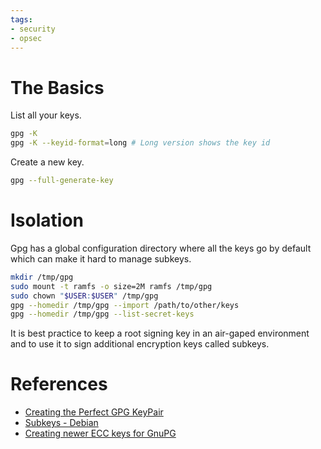 ```yaml
---
tags:
- security
- opsec
---
```


# The Basics

List all your keys.

```sh
gpg -K
gpg -K --keyid-format=long # Long version shows the key id
```

Create a new key.

```sh
gpg --full-generate-key
```

# Isolation

Gpg has a global configuration directory where all the keys go by default which can 
make it hard to manage subkeys.

```sh
mkdir /tmp/gpg
sudo mount -t ramfs -o size=2M ramfs /tmp/gpg
sudo chown "$USER:$USER" /tmp/gpg
gpg --homedir /tmp/gpg --import /path/to/other/keys
gpg --homedir /tmp/gpg --list-secret-keys
```

It is best practice to keep a root signing key in an air-gaped environment and to use it 
to sign additional encryption keys called subkeys.

# References

- [Creating the Perfect GPG KeyPair][1]
- [Subkeys - Debian][2]
- [Creating newer ECC keys for GnuPG][3]

[1]: https://alexcabal.com/creating-the-perfect-gpg-keypair "Creating the Perfect GPG KeyPair"
[2]: https://wiki.debian.org/Subkeys "Subkeys - Debian"
[3]: https://www.gniibe.org/memo/software/gpg/keygen-25519.html "Creating newer ECC keys for GnuPG"
